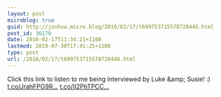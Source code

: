 ```yaml
---
layout: post
microblog: true
guid: http://joshua.micro.blog/2016/02/17/t699753715578728448.html
post_id: 36179
date: 2016-02-17T11:34:21+1100
lastmod: 2019-07-30T17:41:25+1100
type: post
url: /2016/02/17/t699753715578728448.html
---
```

Click this link to listen to me being interviewed by Luke &amp;amp; Susie! :) [t.co/JrahFPG9R...](https://t.co/JrahFPG9R0) [t.co/II2PhTPCC...](https://t.co/II2PhTPCCy)
